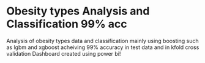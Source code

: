 # Obesity types Analysis and Classification 99% acc
Analysis of obesity types data and classification mainly using boosting such as lgbm and xgboost acheiving 99% accuracy in test data and in kfold cross validation
Dashboard created using power bi!

